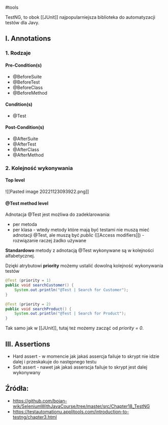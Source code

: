 #tools 

TestNG, to obok [[JUnit]] najpopularniejsza biblioteka do automatyzacji testów dla Javy.

## I. Annotations

### 1. Rodzaje

#### Pre-Condition(s)
- @BeforeSuite
- @BeforeTest
- @BeforeClass
- @BeforeMethod

#### Condition(s)
- @Test

#### Post-Condition(s)
- @AfterSuite
- @AfterTest
- @AfterClass
- @AfterMethod

### 2. Kolejność wykonywania

#### Top level

![[Pasted image 20221123093922.png]]

#### @Test method level

Adnotacja @Test jest możliwa do zadeklarowania:
- per metoda
- per klasa - wtedy metody które mają być testami nie muszą mieć adnotacji @Test, ale muszą być *public* ([[Access modifiers]]) - rozwiązanie raczej żadko używane

**Standardowo** metody z adnotacją @Test wykonywane są w kolejności alfabetycznej.

Dzięki atrybutowi **priority** możemy ustalić dowolną kolejność wykonywania testów
```java
@Test (priority = 1)  
public void searchCustomer() {
	System.out.println("@Test | Search for Customer");
}  
  
@Test (priority = 2)  
public void searchProduct() {
	System.out.println("@Test | Search for Product");
}
```
Tak samo jak w [[JUnit]], tutaj też możemy zacząć od *priority = 0*.

## III. Assertions
- Hard assert - w momencie jak jakaś assercja failuje to skrypt nie idzie dalej i przeskakuje do następnego testu
- Soft assert - nawet jak jakaś asserscja failuje to skrypt jest dalej wykonywany

## Źródła:
- https://github.com/bojan-wik/SeleniumWithJavaCourse/tree/master/src/Chapter18_TestNG
- https://testautomationu.applitools.com/introduction-to-testng/chapter3.html